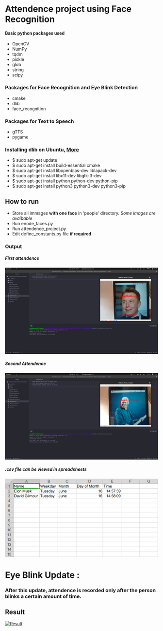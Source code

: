 # Attendence project using Face Recognition

#### Basic python packages used
* OpenCV
* NumPy
* tqdm
* pickle
* glob
* string
* scipy

### Packages for Face Recognition and Eye Blink Detection
* cmake
* dlib
* face_recognition

### Packages for Text to Speech
* gTTS
* pygame


### Installing dlib on Ubuntu, [More](https://www.pyimagesearch.com/2018/01/22/install-dlib-easy-complete-guide/)
* $ sudo apt-get update
* $ sudo apt-get install build-essential cmake
* $ sudo apt-get install libopenblas-dev liblapack-dev
* $ sudo apt-get install libx11-dev libgtk-3-dev
* $ sudo apt-get install python python-dev python-pip
* $ sudo apt-get install python3 python3-dev python3-pip

## How to run
* Store all immages **with one face** in 'people' directory. *Some images are avaibable*
* Run enode_faces.py
* Run attendence_project.py
* Edit define_constants.py file **if required**

### Output
##### First attendence
![Elon Musk](/README_media/Screenshot_elon_musk.png "Elon Musk")

##### Second Attendence
![David Gilmour](/README_media/Screenshot_david_gilmour.png "David Gilmour")

##### .csv file can be viewed in spreadsheets
![Spreadsheet](/README_media/Screenshot_spreadsheet.png "Spreadsheet")

# Eye Blink Update :
### After this update, attendence is recorded only after the person blinks a certain amount of time.

## Result
[![Result](/README_media/attendence_project_video.gif "Result")](https://www.youtube.com/watch?v=uW48UC3WEos)
